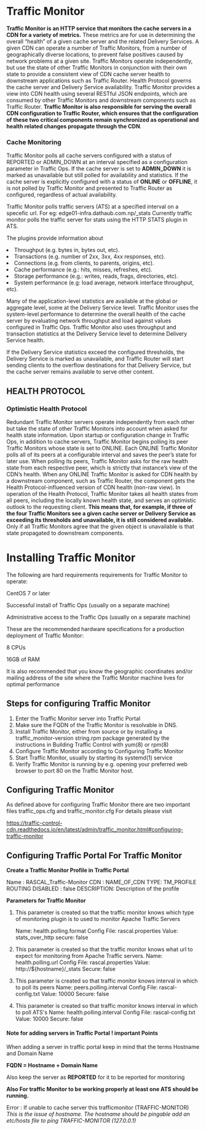 # Traffic Monitor

**Traffic Monitor is an HTTP service that monitors the cache servers in a CDN for a variety of metrics.** These metrics are for use in determining the overall “health” of a given cache server and the related Delivery Services. A given CDN can operate a number of Traffic Monitors, from a number of geographically diverse locations, to prevent false positives caused by network problems at a given site. Traffic Monitors operate independently, but use the state of other Traffic Monitors in conjunction with their own state to provide a consistent view of CDN cache server health to downstream applications such as Traffic Router. Health Protocol governs the cache server and Delivery Service availability. Traffic Monitor provides a view into CDN health using several RESTful JSON endpoints, which are consumed by other Traffic Monitors and downstream components such as Traffic Router. **Traffic Monitor is also responsible for serving the overall CDN configuration to Traffic Router, which ensures that the configuration of these two critical components remain synchronized as operational and health related changes propagate through the CDN**.

### Cache Monitoring

Traffic Monitor polls all cache servers configured with a status of REPORTED or ADMIN_DOWN at an interval specified as a configuration parameter in Traffic Ops. 
If the cache server is set to **ADMIN_DOWN** it is marked as unavailable but still polled for availability and statistics. If the cache server is explicitly configured with a status of **ONLINE** or **OFFLINE**, it is not polled by Traffic Monitor and presented to Traffic Router as configured, regardless of actual availability. 

Traffic Monitor polls traffic servers (ATS) at a specified interval on a specefic url. 
For eg: edge01-infra.dathaub.com.np/_stats
Currently traffic monitor polls the traffic server for stats using the HTTP STATS plugin in ATS.

The plugins provide information about
<li>Throughput (e.g. bytes in, bytes out, etc).</li>

<li>Transactions (e.g. number of 2xx, 3xx, 4xx responses, etc).</li>

<li>Connections (e.g. from clients, to parents, origins, etc).</li>

<li>Cache performance (e.g.: hits, misses, refreshes, etc).</li>

<li>Storage performance (e.g.: writes, reads, frags, directories, etc).</li>

<li>System performance (e.g: load average, network interface throughput, etc).</li>
</ol>

Many of the application-level statistics are available at the global or aggregate level, some at the Delivery Service level. Traffic Monitor uses the system-level performance to determine the overall health of the cache server by evaluating network throughput and load against values configured in Traffic Ops. Traffic Monitor also uses throughput and transaction statistics at the Delivery Service level to determine Delivery Service health. 

 If the Delivery Service statistics exceed the configured thresholds, the Delivery Service is marked as unavailable, and Traffic Router will start sending clients to the overflow destinations for that Delivery Service, but the cache server remains available to serve other content.

## HEALTH PROTOCOL

### Optimistic Health Protocol
Redundant Traffic Monitor servers operate independently from each other but take the state of other Traffic Monitors into account when asked for health state information. 
Upon startup or configuration change in Traffic Ops, in addition to cache servers, Traffic Monitor begins polling its peer Traffic Monitors whose state is set to ONLINE. Each ONLINE Traffic Monitor polls all of its peers at a configurable interval and saves the peer’s state for later use. When polling its peers, Traffic Monitor asks for the raw health state from each respective peer, which is strictly that instance’s view of the CDN’s health. When any ONLINE Traffic Monitor is asked for CDN health by a downstream component, such as Traffic Router, the component gets the Health Protocol-influenced version of CDN health (non-raw view). 
In operation of the Health Protocol, Traffic Monitor takes all health states from all peers, including the locally known health state, and serves an optimistic outlook to the requesting client. **This means that, for example, if three of the four Traffic Monitors see a given cache server or Delivery Service as exceeding its thresholds and unavailable, it is still considered available.** Only if all Traffic Monitors agree that the given object is unavailable is that state propagated to downstream components. 


# Installing Traffic Monitor

The following are hard requirements requirements for Traffic Monitor to operate:

CentOS 7 or later

Successful install of Traffic Ops (usually on a separate machine)

Administrative access to the Traffic Ops (usually on a separate machine)

These are the recommended hardware specifications for a production deployment of Traffic Monitor:

8 CPUs

16GB of RAM

It is also recommended that you know the geographic coordinates and/or mailing address of the site where the Traffic Monitor machine lives for optimal performance

## Steps for configuring Traffic Monitor
<ol>
<li>Enter the Traffic Monitor server into Traffic Portal</li>

<li>Make sure the FQDN of the Traffic Monitor is resolvable in DNS.</li>
<li>Install Traffic Monitor, either from source or by installing a traffic_monitor-version string.rpm package generated by the instructions in Building Traffic Control with yum(8) or rpm(8)</li>
<li>Configure Traffic Monitor according to Configuring Traffic Monitor</li>
<li>Start Traffic Monitor, usually by starting its systemd(1) service</li>
<li>Verify Traffic Monitor is running by e.g. opening your preferred web browser to port 80 on the Traffic Monitor host.</li>
</ol>


## Configuring Traffic Monitor

As defined above for configuring Traffic Monitor there are two important files
traffic_ops.cfg and traffic_monitor.cfg
For details please visit 

https://traffic-control-cdn.readthedocs.io/en/latest/admin/traffic_monitor.html#configuring-traffic-monitor


## Configuring Traffic Portal For Traffic Monitor

**Create a Traffic Monitor Profile in Traffic Portal**

Name : RASCAL_Traffic-Monitor
CDN : NAME_OF_CDN
TYPE: TM_PROFILE
ROUTING DISABLED : false
DESCRIPTION: Description of the profile


**Parameters for Traffic Monitor**


1. This parameter is created so that the traffic monitor knows which type of monitoring plugin is to used to monitor Apache Traffic Servers

    Name: health.polling.format
    Config File: rascal.properties
    Value: stats_over_http
    secure: false

2. This parameter is created so that the traffic monitor knows what url to expect for monitoring from Apache Traffic servers.
    Name: health.polling.url
    Config File: rascal.properties
    Value: http://${hostname}/_stats
    Secure: false

3. This parameter is created so that traffic monitor knows interval in which to poll its peers
    Name: peers.polling.interval
    Config File: rascal-config.txt
    Value: 10000
    Secure: false

4. This parameter is created so that traffic monitor knows interval in which to poll ATS's
    Name: health.polling.interval
    Config File: rascal-config.txt
    Value: 10000
    Secure: false


#### Note for adding servers in Traffic Portal ! important Points
When adding a server in traffic portal keep in mind that the terms
Hostname and Domain Name

**FQDN = Hostname + Domain Name**

Also keep the server as **REPORTED** for it to be reported for monitoring

**Also For traffic Monitor to be working properly at least one ATS should be running.**

Error : If unable to cache server this trafficmonitor (TRAFFIC-MONITOR)
*This is the issue of hostname. The hostname should be pingable  add an etc/hosts file to ping 
TRAFFIC-MONITOR (127.0.0.1)*


